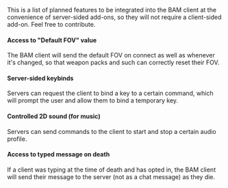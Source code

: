 This is a list of planned features to be integrated into the BAM client at the convenience of server-sided add-ons, so they will not require a client-sided add-on.
Feel free to contribute.

#### Access to "Default FOV" value

The BAM client will send the default FOV on connect as well as whenever it's changed, so that weapon packs and such can correctly reset their FOV.

#### Server-sided keybinds

Servers can request the client to bind a key to a certain command, which will prompt the user and allow them to bind a temporary key.

#### Controlled 2D sound (for music)

Servers can send commands to the client to start and stop a certain audio profile.

#### Access to typed message on death

If a client was typing at the time of death and has opted in, the BAM client will send their message to the server (not as a chat message) as they die.
